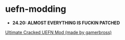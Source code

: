# uefn-modding

- **24.20: ALMOST EVERYTHING IS FUCKIN PATCHED**

[Ultimate Cracked UEFN Mod (made by gamerbross)](cracked-mod.md)
